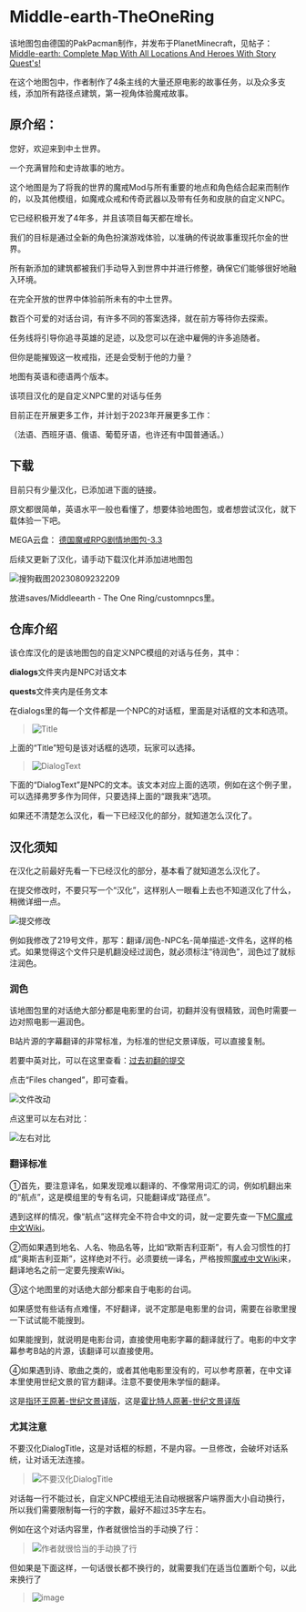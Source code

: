 # Middle-earth-TheOneRing
 该地图包由德国的PakPacman制作，并发布于PlanetMinecraft，见帖子：[Middle-earth: Complete Map With All Locations And Heroes With Story Quest's!](https://www.planetminecraft.com/project/middle-earth-complete-map-with-story-quest-s/)

 在这个地图包中，作者制作了4条主线的大量还原电影的故事任务，以及众多支线，添加所有路径点建筑，第一视角体验魔戒故事。

## 原介绍：
您好，欢迎来到中土世界。

一个充满冒险和史诗故事的地方。

这个地图是为了将我的世界的魔戒Mod与所有重要的地点和角色结合起来而制作的，以及其他模组，如魔戒众戒和传奇武器以及带有任务和皮肤的自定义NPC。

它已经积极开发了4年多，并且该项目每天都在增长。

我们的目标是通过全新的角色扮演游戏体验，以准确的传说故事重现托尔金的世界。

所有新添加的建筑都被我们手动导入到世界中并进行修整，确保它们能够很好地融入环境。

在完全开放的世界中体验前所未有的中土世界。

数百个可爱的对话台词，有许多不同的答案选择，就在前方等待你去探索。

任务线将引导你追寻英雄的足迹，以及您可以在途中雇佣的许多追随者。

但你是能摧毁这一枚戒指，还是会受制于他的力量？

地图有英语和德语两个版本。

该项目汉化的是自定义NPC里的对话与任务

目前正在开展更多工作，并计划于2023年开展更多工作：

（法语、西班牙语、俄语、葡萄牙语，也许还有中国普通话。）

## 下载
目前只有少量汉化，已添加进下面的链接。

原文都很简单，英语水平一般也看懂了，想要体验地图包，或者想尝试汉化，就下载体验一下吧。

MEGA云盘：
[德国魔戒RPG剧情地图包-3.3](https://mega.nz/file/o8VmQKza#LvJMIiXm6vlo98pfyK9gbkFoUq1oGbt0TLPUS7Dn2To)

后续又更新了汉化，请手动下载汉化并添加进地图包

![搜狗截图20230809232209](https://github.com/ArchiDreamZ/Middle-earth-TheOneRing-Chinese_localization/assets/89504984/f2d7cda5-760f-4395-83dd-117e43fdd738)

放进saves/Middleearth - The One Ring/customnpcs里。

## 仓库介绍
该仓库汉化的是该地图包的自定义NPC模组的对话与任务，其中：

**dialogs**文件夹内是NPC对话文本

**quests**文件夹内是任务文本

在dialogs里的每一个文件都是一个NPC的对话框，里面是对话框的文本和选项。

> ![Title](https://github.com/ArchiDreamZ/Middle-earth-TheOneRing-Chinese_localization/assets/89504984/41cafc0d-415f-412a-ad1a-c88a1c437eba)

上面的“Title”短句是该对话框的选项，玩家可以选择。

> ![DialogText](https://github.com/ArchiDreamZ/Middle-earth-TheOneRing-Chinese_localization/assets/89504984/68ac31ab-47f0-48d1-94a8-409c1242f859)

下面的“DialogText”是NPC的文本。该文本对应上面的选项，例如在这个例子里，可以选择弗罗多作为同伴，只要选择上面的“跟我来”选项。

如果还不清楚怎么汉化，看一下已经汉化的部分，就知道怎么汉化了。

## 汉化须知
在汉化之前最好先看一下已经汉化的部分，基本看了就知道怎么汉化了。

在提交修改时，不要只写一个“汉化”，这样别人一眼看上去也不知道汉化了什么，稍微详细一点。

![提交修改](https://github.com/ArchiDreamZ/Middle-earth-TheOneRing-Chinese_localization/assets/89504984/004cf4db-9de7-4539-bc71-241d9eae484f)

例如我修改了219号文件，那写：翻译/润色-NPC名-简单描述-文件名，这样的格式。如果觉得这个文件只是机翻没经过润色，就必须标注“待润色”，润色过了就标注润色。

### 润色
该地图包里的对话绝大部分都是电影里的台词，初翻并没有很精致，润色时需要一边对照电影一遍润色。

B站片源的字幕翻译的非常标准，为标准的世纪文景译版，可以直接复制。

若要中英对比，可以在这里查看：[过去初翻的提交](https://github.com/ArchiDreamZ/Middle-earth-TheOneRing-Chinese_localization/pulls?q=is%3Apr+is%3Aclosed)

点击“Files changed”，即可查看。

![文件改动](https://github.com/ArchiDreamZ/Middle-earth-TheOneRing-Chinese_localization/assets/89504984/c20fe6f6-ef2d-49d8-9209-04c01d2cb3e9)

点这里可以左右对比：

![左右对比](https://github.com/ArchiDreamZ/Middle-earth-TheOneRing-Chinese_localization/assets/89504984/6fd97041-6e29-425d-bd1d-afa656c8850f)

### 翻译标准
①首先，要注意译名，如果发现难以翻译的、不像常用词汇的词，例如机翻出来的“航点”，这是模组里的专有名词，只能翻译成“路径点”。

遇到这样的情况，像“航点”这样完全不符合中文的词，就一定要先查一下[MC魔戒中文Wiki](https://lotrmc.huijiwiki.com/wiki/%E9%A6%96%E9%A1%B5)。

②而如果遇到地名、人名、物品名等，比如“欧斯吉利亚斯”，有人会习惯性的打成“奥斯吉利亚斯”，这样绝对不行。必须要统一译名，严格按照[魔戒中文Wiki](https://lotr.huijiwiki.com/wiki/%E9%A6%96%E9%A1%B5)来，翻译地名之前一定要先搜索Wiki。

③这个地图里的对话绝大部分都来自于电影的台词。

如果感觉有些话有点难懂，不好翻译，说不定那是电影里的台词，需要在谷歌里搜一下试试能不能搜到。

如果能搜到，就说明是电影台词，直接使用电影字幕的翻译就行了。电影的中文字幕参考B站的片源，该翻译可以直接使用。

④如果遇到诗、歌曲之类的，或者其他电影里没有的，可以参考原著，在中文译本里使用世纪文景的官方翻译。注意不要使用朱学恒的翻译。

这是[指环王原著-世纪文景译版](https://book.qq.com/book-detail/567379)，这是[霍比特人原著-世纪文景译版](https://book.qq.com/book-detail/178806)

### 尤其注意
不要汉化DialogTitle，这是对话框的标题，不是内容。一旦修改，会破坏对话系统，让对话无法连接。

> ![不要汉化DialogTitle](https://github.com/ArchiDreamZ/Middle-earth-TheOneRing-Chinese_localization/assets/89504984/f76a1296-59a0-4547-8f0a-61ea26a40a2b)

对话每一行不能过长，自定义NPC模组无法自动根据客户端界面大小自动换行，所以我们需要限制每一行的字数，最好不超过35字左右。

例如在这个对话内容里，作者就很恰当的手动换了行：

> ![作者就很恰当的手动换了行](https://github.com/ArchiDreamZ/Middle-earth-TheOneRing-Chinese_localization/assets/89504984/a0c038a4-d821-4005-b17c-3058ed1d8af6)

但如果是下面这样，一句话很长都不换行的，就需要我们在适当位置断个句，以此来换行了

> ![image](https://github.com/ArchiDreamZ/Middle-earth-TheOneRing-Chinese_localization/assets/89504984/bfb6530b-2f98-4022-8f65-64507737bb70)
